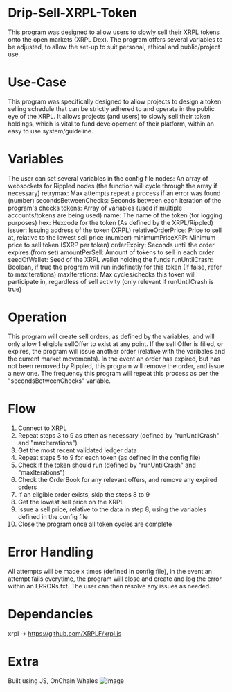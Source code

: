 # Drip-Sell-XRPL-Token
This program was designed to allow users to slowly sell their XRPL tokens onto the open markets (XRPL Dex). The program offers several variables to be adjusted, to allow the set-up to suit personal, ethical and public/project use.

# Use-Case
This program was specifically designed to allow projects to design a token selling schedule that can be strictly adhered to and operate in the public eye of the XRPL. It allows projects (and users) to slowly sell their token holdings, which is vital to fund developement of their platform, within an easy to use system/guideline.

# Variables
The user can set several variables in the config file
nodes: An array of websockets for Rippled nodes (the function will cycle through the array if necessary)
retrymax: Max attempts repeat a process if an error was found (number)
secondsBetweenChecks: Seconds between each iteration of the program's checks
tokens: Array of variables (used if multiple accounts/tokens are being used)
      name: The name of the token (for logging purposes)
      hex: Hexcode for the token (As defined by the XRPL/Rippled)
      issuer: Issuing address of the token (XRPL)
      relativeOrderPrice: Price to sell at, relative to the lowest sell price (number)
      minimumPriceXRP: Minimum price to sell token ($XRP per token)
      orderExpiry: Seconds until the order expires (from set)
      amountPerSell: Amount of tokens to sell in each order
      seedOfWallet: Seed of the XRPL wallet holding the funds
      runUntilCrash: Boolean, if true the program will run indefinetly for this token (If false, refer to maxIterations)
      maxIterations: Max cycles/checks this token will participate in, regardless of sell activity (only relevant if runUntilCrash is true)
     
# Operation 
This program will create sell orders, as defined by the variables, and will only allow 1 eligible sellOffer to exist at any point. If the sell Offer is filled, or expires, the program will issue another order (relative with the varibales and the current market movements). In the event an order has expired, but has not been removed by Rippled, this program will remove the order, and issue a new one. The frequency this program will repeat this process as per the "secondsBetweenChecks" variable.

# Flow
1) Connect to XRPL
2) Repeat steps 3 to 9 as often as necessary (defined by "runUntilCrash" and "maxIterations")
3) Get the most recent validated ledger data
4) Repeat steps 5 to 9 for each token (as defined in the config file)
5) Check if the token should run (defined by "runUntilCrash" and "maxIterations")
6) Check the OrderBook for any relevant offers, and remove any expired orders
7) If an eligible order exists, skip the steps 8 to 9
8) Get the lowest sell price on the XRPL
9) Issue a sell price, relative to the data in step 8, using the variables defined in the config file
10) Close the program once all token cycles are complete 

# Error Handling 
All attempts will be made x times (defined in config file), in the event an attempt fails everytime, the program will close and create and log the error within an ERRORs.txt. The user can then resolve any issues as needed.

# Dependancies
xrpl -> https://github.com/XRPLF/xrpl.js

# Extra
Built using JS, OnChain Whales
![image](https://user-images.githubusercontent.com/100499057/159149999-635012e3-b314-402d-bd36-3343726546c0.png)
